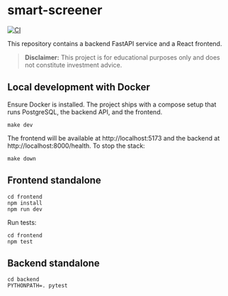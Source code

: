 # smart-screener

[![CI](https://github.com/OWNER/smart-screener/actions/workflows/ci.yml/badge.svg)](https://github.com/OWNER/smart-screener/actions/workflows/ci.yml)

This repository contains a backend FastAPI service and a React frontend.

> **Disclaimer:** This project is for educational purposes only and does not
constitute investment advice.

## Local development with Docker

Ensure Docker is installed. The project ships with a compose setup that runs
PostgreSQL, the backend API, and the frontend.

```
make dev
```

The frontend will be available at http://localhost:5173 and the backend at
http://localhost:8000/health. To stop the stack:

```
make down
```

## Frontend standalone

```
cd frontend
npm install
npm run dev
```

Run tests:

```
cd frontend
npm test
```

## Backend standalone

```
cd backend
PYTHONPATH=. pytest
```
